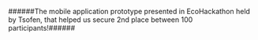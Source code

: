 ######The mobile application prototype presented in EcoHackathon held by Tsofen, that helped us secure 2nd place between 100 participants!######
